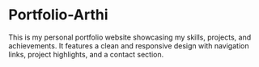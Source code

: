 # Portfolio-Arthi
This is my personal portfolio website showcasing my skills, projects, and achievements. It features a clean and responsive design with navigation links, project highlights, and a contact section.
